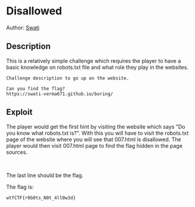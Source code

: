 
# Disallowed

Author: [Swati](https://github.com/Swati-Verma671)

## Description

This is a relatively simple challenge which requires the player to have a basic knowledge on robots.txt file and what role they play in the websites.

```
Challenge description to go up on the website.

Can you find the flag?
https://swati-verma671.github.io/boring/
```

## Exploit

The player would get the first hint by visiting the website which says "Do you know what robots.txt is?". With this you will have to visit the robots.txt page of the website where you will see that 007.html is disallowed. The player would then visit 007.html page to find the flag hidden in the page sources.

<br />

The last line should be the flag.
<br />

The flag is:

```
wtfCTF{r0b0ts_N0t_4ll0w3d}
```
